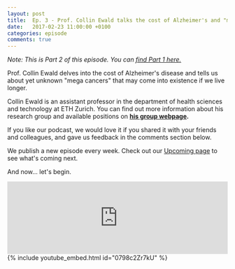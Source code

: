 ```yaml
---
layout: post
title:  Ep. 3 - Prof. Collin Ewald talks the cost of Alzheimer's and "mega cancer" - Part 2
date:   2017-02-23 11:00:00 +0100
categories: episode
comments: true
---
```

*Note: This is Part 2 of this episode. You can [find Part 1 here.](http://simplifyd.xyz/blog/ep-3-collin-ewald-part-1)*

Prof. Collin Ewald delves into the cost of Alzheimer's disease and tells us about yet unknown "mega cancers" that may come into existence if we live longer.

Collin Ewald is an assistant professor in the department of health sciences and technology at ETH Zurich. You can find out more information about his research group and available positions on **[his group webpage](http://ewaldlab.strikingly.com/).**

If you like our podcast, we would love it if you shared it with your friends and colleagues, and gave us feedback in the comments section below. 

We publish a new episode every week. Check out our [Upcoming page](/upcoming) to see what's coming next.

And now... let's begin.

<div id="media-wrapper">
<div id="soundcloud-embed"><iframe width="100%" height="166" scrolling="no" frameborder="no" src="https://w.soundcloud.com/player/?url=https%3A//api.soundcloud.com/tracks/309093337&amp;color=ff5500&amp;auto_play=false&amp;hide_related=false&amp;show_comments=true&amp;show_user=true&amp;show_reposts=false"></iframe></div>
<div id="youtube-embed">{% include youtube_embed.html id="0798c2Zr7kU" %}</div> 
</div>
